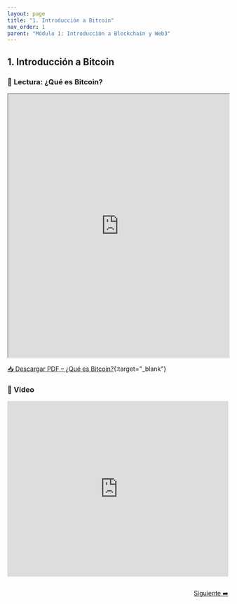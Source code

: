 ```yaml
---
layout: page
title: "1. Introducción a Bitcoin"
nav_order: 1
parent: "Módulo 1: Introducción a Blockchain y Web3"
---
```


## 1. Introducción a Bitcoin

### 📄 Lectura: ¿Qué es Bitcoin?

<iframe src="https://onboardingethcr.github.io/Testing-Onboarding/assets/Modulo%201%20-%20Introduccion%20al%20Blockchain%20y%20Web3/1.Introduccion-a-Bitcoin/1.Lectura_1_Que_es_Bitcoin.pdf" width="100%" height="600px"></iframe>

[📥 Descargar PDF – ¿Qué es Bitcoin?](https://onboardingethcr.github.io/Testing-Onboarding/assets/Modulo%201%20-%20Introduccion%20al%20Blockchain%20y%20Web3/1.Introduccion-a-Bitcoin/1.Lectura_1_Que_es_Bitcoin.pdf){:target="_blank"}

### 🎥 Video

<iframe width="100%" height="400" src="https://www.youtube.com/embed/bBC-nXj3Ng4" frameborder="0" allowfullscreen></iframe>

<div style="display: flex; justify-content: flex-end; margin-top: 2em;">
  <a class="btn" href="/Testing-Onboarding/modulo1-parte2">Siguiente ➡️</a>
</div>
